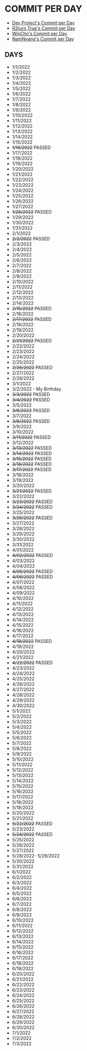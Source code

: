 # COMMIT PER DAY
- [Dev Project's Commit per Day](https://github.com/DevProject04/commit-per-day)<br/>
- [R2turn True's Commit per Day](https://github.com/R2turnTrue/commit-per-day)<br/>
- [WinCho's Commit per Day](https://github.com/WintChoco/commit-per-day)<br/>
- [NamNyang's Commit per Day](https://github.com/NY0510/commit-per-day)<br/>

## DAYS

- 1/1/2022
- 1/2/2022
- 1/3/2022
- 1/4/2022
- 1/5/2022
- 1/6/2022
- 1/7/2022
- 1/8/2022
- 1/9/2022
- 1/10/2022
- 1/11/2022
- 1/12/2022
- 1/13/2022
- 1/14/2022
- 1/15/2022
- ~~1/16/2022~~ PASSED
- 1/17/2022
- 1/18/2022
- 1/19/2022
- 1/20/2022
- 1/21/2022
- 1/22/2022
- 1/23/2022
- 1/24/2022
- 1/25/2022
- 1/26/2022
- 1/27/2022
- ~~1/28/2022~~ PASSED
- 1/29/2022
- 1/30/2022
- 1/31/2022
- 2/1/2022
- ~~2/2/2022~~ PASSED
- 2/3/2022
- 2/4/2022
- 2/5/2022
- 2/6/2022
- 2/7/2022
- 2/8/2022
- 2/9/2022
- 2/10/2022
- 2/11/2022
- 2/12/2022
- 2/13/2022
- 2/14/2022
- ~~2/15/2022~~ PASSED
- 2/16/2022
- ~~2/17/2022~~ PASSED
- 2/18/2022
- 2/19/2022
- 2/20/2022
- ~~2/21/2022~~ PASSED
- 2/22/2022
- 2/23/2022
- 2/24/2022
- 2/25/2022
- ~~2/26/2022~~ PASSED
- 2/27/2022
- 2/28/2022
- 3/1/2022
- 3/2/2022 - My Birthday
- ~~3/3/2022~~ PASSED
- ~~3/4/2022~~ PASSED
- 3/5/2022
- ~~3/6/2022~~ PASSED
- 3/7/2022
- ~~3/8/2022~~ PASSED
- 3/9/2022
- 3/10/2022
- ~~3/11/2022~~ PASSED
- 3/12/2022
- ~~3/13/2022~~ PASSED
- ~~3/14/2022~~ PASSED
- ~~3/15/2022~~ PASSED
- ~~3/16/2022~~ PASSED
- ~~3/17/2022~~ PASSED
- 3/18/2022
- 3/19/2022
- 3/20/2022
- ~~3/21/2022~~ PASSED 
- 3/22/2022
- ~~3/23/2022~~ PASSED
- ~~3/24/2022~~ PASSED
- 3/25/2022
- ~~3/26/2022~~ PASSED
- 3/27/2022
- 3/28/2022
- 3/29/2022
- 3/30/2022
- 3/31/2022
- 4/01/2022
- ~~4/02/2022~~ PASSED
- 4/03/2022
- 4/04/2022
- ~~4/05/2022~~ PASSED
- ~~4/06/2022~~ PASSED
- 4/07/2022
- 4/08/2022
- 4/09/2022
- 4/10/2022
- 4/11/2022
- 4/12/2022
- 4/13/2022
- 4/14/2022
- 4/15/2022
- 4/16/2022
- 4/17/2022
- ~~4/18/2022~~ PASSED
- 4/19/2022
- 4/20/2022
- 4/21/2022
- ~~4/22/2022~~ PASSED
- 4/23/2022
- 4/24/2022
- 4/25/2022
- 4/26/2022
- 4/27/2022
- 4/28/2022
- 4/29/2022
- 4/30/2022
- 5/1/2022
- 5/2/2022
- 5/3/2022
- 5/4/2022
- 5/5/2022
- 5/6/2022
- 5/7/2022
- 5/8/2022
- 5/9/2022
- 5/10/2022
- 5/11/2022
- 5/12/2022
- 5/13/2022
- 5/14/2022
- 5/15/2022
- 5/16/2022
- 5/17/2022
- 5/18/2022
- 5/19/2022
- 5/20/2022
- 5/21/2022
- ~~5/22/2022~~ PASSED
- 5/23/2022
- ~~5/24/2022~~ PASSED
- 5/25/2022
- 5/26/2022
- 5/27/2022
- 5/28/2022- 5/29/2022
- 5/30/2022
- 5/31/2022
- 6/1/2022
- 6/2/2022
- 6/3/2022
- 6/4/2022
- 6/5/2022
- 6/6/2022
- 6/7/2022
- 6/8/2022
- 6/9/2022
- 6/10/2022
- 6/11/2022
- 6/12/2022
- 6/13/2022
- 6/14/2022
- 6/15/2022
- 6/16/2022
- 6/17/2022
- 6/18/2022
- 6/19/2022
- 6/20/2022
- 6/21/2022
- 6/22/2022
- 6/23/2022
- 6/24/2022
- 6/25/2022
- 6/26/2022
- 6/27/2022
- 6/28/2022
- 6/29/2022
- 6/30/2022
- 7/1/2022
- 7/2/2022
- 7/3/2022